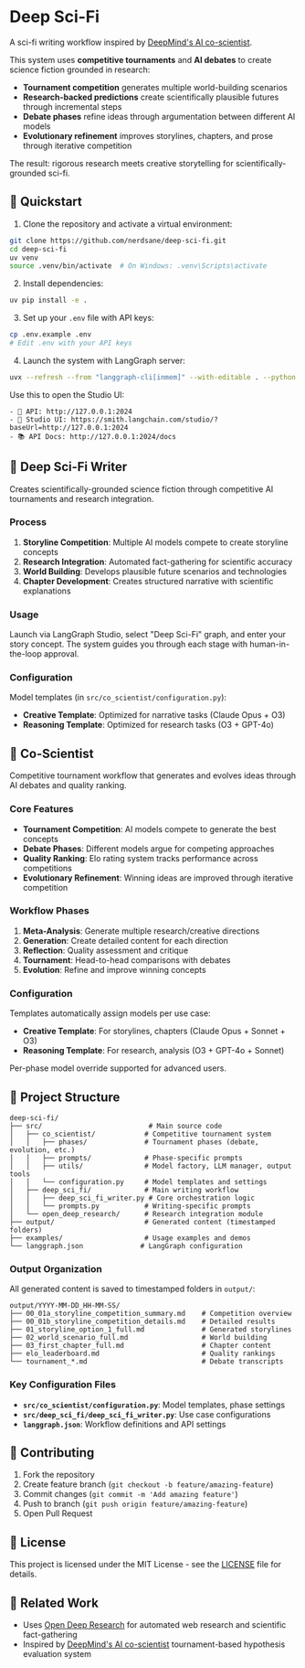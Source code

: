 # Deep Sci-Fi

A sci-fi writing workflow inspired by [DeepMind's AI co-scientist](https://research.google/blog/accelerating-scientific-breakthroughs-with-an-ai-co-scientist/). 

This system uses **competitive tournaments** and **AI debates** to create science fiction grounded in research:

- **Tournament competition** generates multiple world-building scenarios
- **Research-backed predictions** create scientifically plausible futures through incremental steps
- **Debate phases** refine ideas through argumentation between different AI models
- **Evolutionary refinement** improves storylines, chapters, and prose through iterative competition

The result: rigorous research meets creative storytelling for scientifically-grounded sci-fi.

## 🚀 Quickstart

1. Clone the repository and activate a virtual environment:
```bash
git clone https://github.com/nerdsane/deep-sci-fi.git
cd deep-sci-fi
uv venv
source .venv/bin/activate  # On Windows: .venv\Scripts\activate
```

2. Install dependencies:
```bash
uv pip install -e .
```

3. Set up your `.env` file with API keys:
```bash
cp .env.example .env
# Edit .env with your API keys
```

4. Launch the system with LangGraph server:

```bash
uvx --refresh --from "langgraph-cli[inmem]" --with-editable . --python 3.11 langgraph dev --allow-blocking
```

Use this to open the Studio UI:
```
- 🚀 API: http://127.0.0.1:2024
- 🎨 Studio UI: https://smith.langchain.com/studio/?baseUrl=http://127.0.0.1:2024
- 📚 API Docs: http://127.0.0.1:2024/docs
```

## 📖 Deep Sci-Fi Writer

Creates scientifically-grounded science fiction through competitive AI tournaments and research integration.

### Process

1. **Storyline Competition**: Multiple AI models compete to create storyline concepts
2. **Research Integration**: Automated fact-gathering for scientific accuracy
3. **World Building**: Develops plausible future scenarios and technologies
4. **Chapter Development**: Creates structured narrative with scientific explanations

### Usage

Launch via LangGraph Studio, select "Deep Sci-Fi" graph, and enter your story concept. The system guides you through each stage with human-in-the-loop approval.

### Configuration

Model templates (in `src/co_scientist/configuration.py`):
- **Creative Template**: Optimized for narrative tasks (Claude Opus + O3)
- **Reasoning Template**: Optimized for research tasks (O3 + GPT-4o)

## 🧬 Co-Scientist

Competitive tournament workflow that generates and evolves ideas through AI debates and quality ranking.

### Core Features

- **Tournament Competition**: AI models compete to generate the best concepts
- **Debate Phases**: Different models argue for competing approaches
- **Quality Ranking**: Elo rating system tracks performance across competitions
- **Evolutionary Refinement**: Winning ideas are improved through iterative competition

### Workflow Phases

1. **Meta-Analysis**: Generate multiple research/creative directions
2. **Generation**: Create detailed content for each direction  
3. **Reflection**: Quality assessment and critique
4. **Tournament**: Head-to-head comparisons with debates
5. **Evolution**: Refine and improve winning concepts

### Configuration

Templates automatically assign models per use case:
- **Creative Template**: For storylines, chapters (Claude Opus + Sonnet + O3)
- **Reasoning Template**: For research, analysis (O3 + GPT-4o + Sonnet)

Per-phase model override supported for advanced users.

## 📁 Project Structure

```
deep-sci-fi/
├── src/                          # Main source code
│   ├── co_scientist/            # Competitive tournament system
│   │   ├── phases/              # Tournament phases (debate, evolution, etc.)
│   │   ├── prompts/             # Phase-specific prompts
│   │   ├── utils/               # Model factory, LLM manager, output tools
│   │   └── configuration.py     # Model templates and settings
│   ├── deep_sci_fi/             # Main writing workflow
│   │   ├── deep_sci_fi_writer.py # Core orchestration logic
│   │   └── prompts.py           # Writing-specific prompts
│   └── open_deep_research/      # Research integration module
├── output/                      # Generated content (timestamped folders)
├── examples/                    # Usage examples and demos
└── langgraph.json              # LangGraph configuration
```

### Output Organization

All generated content is saved to timestamped folders in `output/`:

```
output/YYYY-MM-DD_HH-MM-SS/
├── 00_01a_storyline_competition_summary.md    # Competition overview
├── 00_01b_storyline_competition_details.md    # Detailed results
├── 01_storyline_option_1_full.md              # Generated storylines
├── 02_world_scenario_full.md                  # World building
├── 03_first_chapter_full.md                   # Chapter content
├── elo_leaderboard.md                         # Quality rankings
└── tournament_*.md                            # Debate transcripts
```

### Key Configuration Files

- **`src/co_scientist/configuration.py`**: Model templates, phase settings
- **`src/deep_sci_fi/deep_sci_fi_writer.py`**: Use case configurations  
- **`langgraph.json`**: Workflow definitions and API settings

## 🤝 Contributing

1. Fork the repository
2. Create feature branch (`git checkout -b feature/amazing-feature`)
3. Commit changes (`git commit -m 'Add amazing feature'`)
4. Push to branch (`git push origin feature/amazing-feature`)
5. Open Pull Request

## 📜 License

This project is licensed under the MIT License - see the [LICENSE](LICENSE) file for details.

## 🔗 Related Work

- Uses [Open Deep Research](https://github.com/langchain-ai/open_deep_research) for automated web research and scientific fact-gathering
- Inspired by [DeepMind's AI co-scientist](https://research.google/blog/accelerating-scientific-breakthroughs-with-an-ai-co-scientist/) tournament-based hypothesis evaluation system

